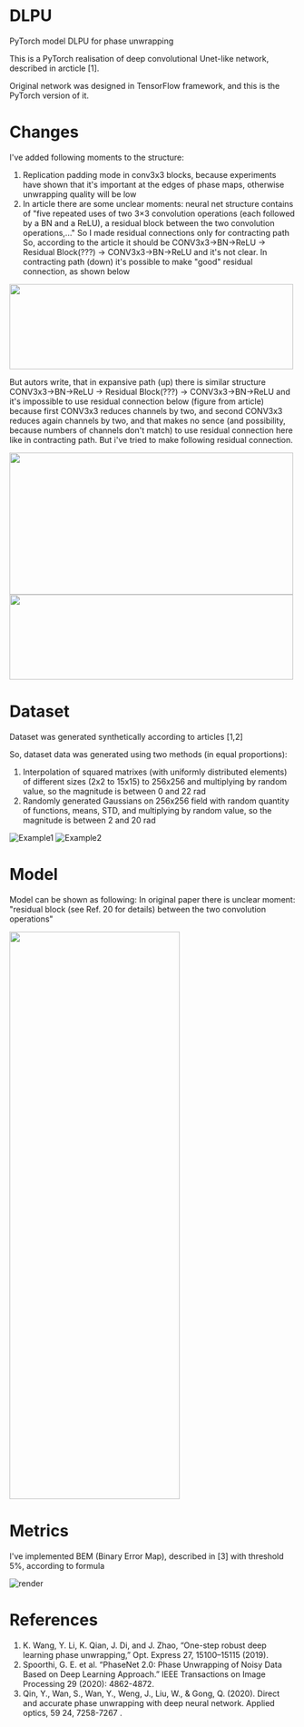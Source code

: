 # DLPU
PyTorch model DLPU for phase unwrapping

This is a PyTorch realisation of deep convolutional Unet-like network, described in arcticle [1]. 

Original network was designed in TensorFlow framework, and this is the PyTorch version of it.

# Changes
I've added following moments to the structure:

1. Replication padding mode in conv3x3 blocks, because experiments have shown that it's important at the edges of phase maps,
otherwise unwrapping quality will be low
2. In article there are some unclear moments: neural net structure contains of "five repeated uses of two 3×3 convolution operations (each followed by a BN and a ReLU), a residual block between the two convolution operations,..."
So I made residual connections only for contracting path
So, according to the article it should be CONV3x3->BN->ReLU -> Residual Block(???) -> CONV3x3->BN->ReLU and it's not clear. In contracting path (down) it's possible to make "good" residual connection, as shown below

<img align="center" width="500" height="150" src="https://user-images.githubusercontent.com/73649419/116404556-6d93c300-a837-11eb-92ba-64a560383338.jpg">

But autors write, that in expansive path (up) there is similar structure CONV3x3->BN->ReLU -> Residual Block(???) -> CONV3x3->BN->ReLU and it's impossible to use residual   connection below (figure from article) because first CONV3x3 reduces channels by two, and second CONV3x3 reduces again channels by two, and that makes no sence (and possibility, because numbers of channels don't match) to use residual connection here like in contracting path. But i've tried to make following residual connection.

<img src="https://user-images.githubusercontent.com/73649419/116405461-599c9100-a838-11eb-9405-8d951600ab35.jpg" data-canonical-src="https://user-images.githubusercontent.com/73649419/116405461-599c9100-a838-11eb-9405-8d951600ab35.jpg" width="500" height="250" align="center" />

<img src="https://user-images.githubusercontent.com/73649419/116407708-b6994680-a83a-11eb-9e97-451050b29b8f.jpg" data-canonical-src="https://user-images.githubusercontent.com/73649419/116407708-b6994680-a83a-11eb-9e97-451050b29b8f.jpg" width="500" height="150" align="center" />


# Dataset
Dataset was generated synthetically according to articles [1,2]

So, dataset data was generated using two methods (in equal proportions):

1. Interpolation of squared matrixes (with uniformly distributed elements) of different sizes (2x2 to 15x15) to 256x256 and multiplying by random value, so the magnitude is between 0 and 22 rad
2. Randomly generated Gaussians on 256x256 field with random quantity of functions, means, STD, and multiplying by random value, so the magnitude is between 2 and 20 rad

![Example1](https://user-images.githubusercontent.com/73649419/116145971-9fe1db00-a6e6-11eb-9ff3-7afc4982f8a3.png)
![Example2](https://user-images.githubusercontent.com/73649419/116145975-a1130800-a6e6-11eb-8b57-5cbf2e168ac9.png)

# Model
Model can be shown as following:
In original paper there is unclear moment: "residual block (see Ref.
20 for details) between the two convolution operations"

<img src="https://user-images.githubusercontent.com/73649419/116408415-6ec6ef00-a83b-11eb-9b4c-4612f8f62bcc.png" data-canonical-src="https://user-images.githubusercontent.com/73649419/116408415-6ec6ef00-a83b-11eb-9b4c-4612f8f62bcc.png" width="300" height="1000" align="center"/>

# Metrics
I've implemented BEM (Binary Error Map), described in [3] with threshold 5%, according to formula

![render](https://user-images.githubusercontent.com/73649419/116073854-a5650400-a699-11eb-9dbd-30510f355bb6.png)


# References
1. K. Wang, Y. Li, K. Qian, J. Di, and J. Zhao, “One-step robust deep
learning phase unwrapping,” Opt. Express 27, 15100–15115 (2019).
2. Spoorthi, G. E. et al. “PhaseNet 2.0: Phase Unwrapping of Noisy Data Based on Deep Learning Approach.” IEEE Transactions on Image Processing 29 (2020): 4862-4872.
3. Qin, Y., Wan, S., Wan, Y., Weng, J., Liu, W., & Gong, Q. (2020). Direct and accurate phase unwrapping with deep neural network. Applied optics, 59 24, 7258-7267 .
